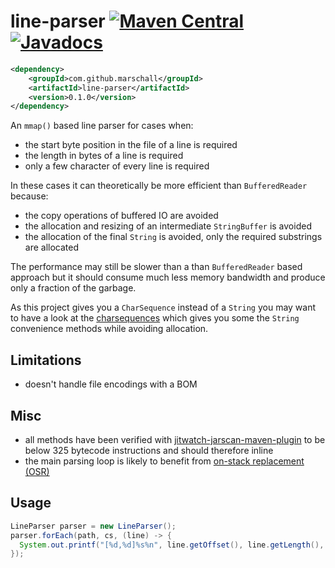 line-parser  [![Maven Central](https://maven-badges.herokuapp.com/maven-central/com.github.marschall/line-parser/badge.svg)](https://maven-badges.herokuapp.com/maven-central/com.github.marschall/line-parser) [![Javadocs](http://www.javadoc.io/badge/com.github.marschall/line-parser.svg)](http://www.javadoc.io/doc/com.github.marschall/line-parser)
===========

```xml
<dependency>
    <groupId>com.github.marschall</groupId>
    <artifactId>line-parser</artifactId>
    <version>0.1.0</version>
</dependency>
```

An `mmap()` based line parser for cases when:

 * the start byte position in the file of a line is required
 * the length in bytes of a line is required
 * only a few character of every line is required

In these cases it can theoretically be more efficient than `BufferedReader` because:

 * the copy operations of buffered IO are avoided
 * the allocation and resizing of an intermediate `StringBuffer` is avoided
 * the allocation of the final `String` is avoided, only the required substrings
   are allocated

The performance may still be slower than a than `BufferedReader` based approach but it should consume much less memory bandwidth and produce only a fraction of the garbage.

As this project gives you a `CharSequence` instead of a `String` you may want to have a look at the [charsequences](https://github.com/marschall/charsequences) which gives you some the `String` convenience methods while avoiding allocation.

Limitations
-----------

 * doesn't handle file encodings with a BOM

Misc
----

 * all methods have been verified with [jitwatch-jarscan-maven-plugin](https://github.com/ferstl/jitwatch-jarscan-maven-plugin) to be below 325 bytecode instructions and should therefore inline
 * the main parsing loop is likely to benefit from [on-stack replacement (OSR)](http://openjdk.java.net/groups/hotspot/docs/HotSpotGlossary.html#onStackReplacement)

Usage
-----

```java
LineParser parser = new LineParser();
parser.forEach(path, cs, (line) -> {
  System.out.printf("[%d,%d]%s%n", line.getOffset(), line.getLength(), line.getContent());
});
```


